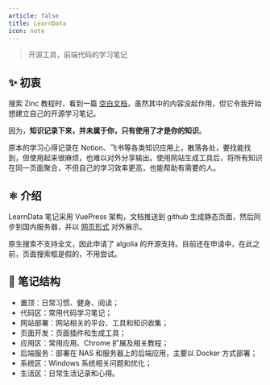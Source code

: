 ```yaml
---
article: false
title: LearnData
icon: note
---
```


> 开源工具，前端代码的学习笔记

## ✨ 初衷

搜索 Zinc 教程时，看到一篇 [空白文档](https://www.kancloud.cn/idcpj/python/2627102)，虽然其中的内容没起作用，但它令我开始想建立自己的开源学习笔记。

因为，**知识记录下来，并未属于你，只有使用了才是你的知识**。

原本的学习心得记录在 Notion、飞书等各类知识应用上，散落各处，要找能找到，但使用起来很麻烦，也难以对外分享输出。使用网站生成工具后，将所有知识在同一页面聚合，不但自己的学习效率更高，也能帮助有需要的人。

## ⚛️ 介绍

LearnData 笔记采用 VuePress 架构，文档推送到 github 生成静态页面，然后同步到国内服务器，并以 [网页形式](https://newzone.top/notes/) 对外展示。

原生搜索不支持全文，因此申请了 algolia 的开源支持。目前还在申请中，在此之前，页面搜索框是假的，不用尝试。

## 🧱 笔记结构

- 置顶：日常习惯、健身、阅读；
- 代码区：常用代码学习笔记；
- 网站部署：网站相关的平台、工具和知识收集；
- 页面开发：页面插件和生成工具；
- 应用区：常用应用、Chrome 扩展及相关教程；
- 后端服务：部署在 NAS 和服务器上的后端应用，主要以 Docker 方式部署；
- 系统区：Windows 系统相关问题和优化；
- 生活区：日常生活记录和心得。
